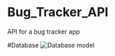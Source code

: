 # Bug_Tracker_API
API for a bug tracker app

#Database
![Database model](https://i.imgur.com/i7fKNg3.png)
